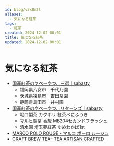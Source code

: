 ```yaml
---
id: blog/v3x8m2l
aliases:
  - 気になる紅茶
tags:
  - 紅茶
created: 2024-12-02 00:01
title: 気になる紅茶
updated: 2024-12-02 00:01
---
```


# 気になる紅茶

- [国産紅茶のヤベーやつ、三選｜sabasty](https://note.com/sabasty/n/n1a11dbb45197)
    - 福岡県八女市　千代乃園
    - 茨城県猿島市　吉田茶園
    - 静岡県島田市　井村園
- [国産紅茶のやべーやつ、リターンズ｜sabasty](https://note.com/sabasty/n/n85c16550c760)
    - 堀口製茶 カクホリ 紅茶べにふうき
    - マルヒ製茶 香駿 MB204セカンドフラッシュ
    - 清水園 埼玉夢紅茶 ゆめわかば1st
- [MARCO POLO ROUGE - マルコ ポーロ ルージュ](https://tkancf.com/blog/marco-polo-rouge)
- [CRAFT BREW TEA&ndash; TEA ARTISAN CRAFTED](https://marushichi-tac.com/collections/craft-brew-tea)

